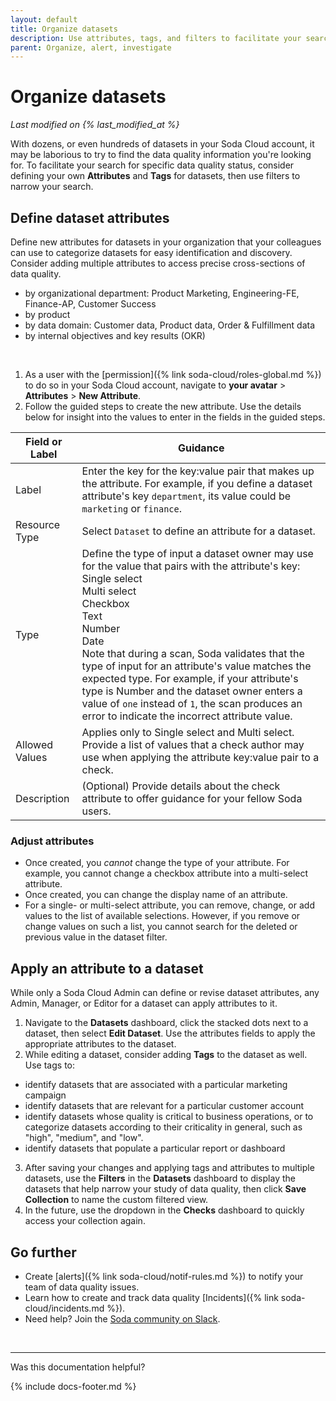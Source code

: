 ```yaml
---
layout: default
title: Organize datasets
description: Use attributes, tags, and filters to facilitate your search for the specific data quality status of your datasets.
parent: Organize, alert, investigate
---
```


# Organize datasets 
<!--Linked to UI, access Shlink-->
*Last modified on {% last_modified_at %}*

With dozens, or even hundreds of datasets in your Soda Cloud account, it may be laborious to try to find the data quality information you're looking for. To facilitate your search for specific data quality status, consider defining your own **Attributes** and **Tags** for datasets, then use filters to narrow your search.


## Define dataset attributes

Define new attributes for datasets in your organization that your colleagues can use to categorize datasets for easy identification and discovery. Consider adding multiple attributes to access precise cross-sections of data quality.
* by organizational department: Product Marketing, Engineering-FE, Finance-AP, Customer Success
* by product
* by data domain: Customer data, Product data, Order & Fulfillment data
* by internal objectives and key results (OKR)

<br />

1. As a user with the [permission]({% link soda-cloud/roles-global.md %}) to do so in your Soda Cloud account, navigate to **your avatar** > **Attributes** > **New Attribute**.
2. Follow the guided steps to create the new attribute. Use the details below for insight into the values to enter in the fields in the guided steps. 

| Field or Label  | Guidance |
| -----------------  | ----------- |
| Label | Enter the key for the key:value pair that makes up the attribute. For example, if you define a dataset attribute's key  `department`, its value could be `marketing` or `finance`.  |
| Resource Type |  Select `Dataset` to define an attribute for a dataset. |
| Type | Define the type of input a dataset owner may use for the value that pairs with the attribute's key:<br /> Single select<br /> Multi select<br /> Checkbox<br /> Text<br /> Number<br /> Date<br /> Note that during a scan, Soda validates that the type of input for an attribute's value matches the expected type. For example, if your attribute's type is Number and the dataset owner enters a value of `one` instead of `1`, the scan produces an error to indicate the incorrect attribute value. |
| Allowed Values | Applies only to Single select and Multi select. Provide a list of values that a check author may use when applying the attribute key:value pair to a check. |
| Description | (Optional) Provide details about the check attribute to offer guidance for your fellow Soda users. |

### Adjust attributes

* Once created, you *cannot* change the type of your attribute. For example, you cannot change a checkbox attribute into a multi-select attribute.
* Once created, you can change the display name of an attribute.
* For a single- or multi-select attribute, you can remove, change, or add values to the list of available selections. However, if you remove or change values on such a list, you cannot search for the deleted or previous value in the dataset filter. 

## Apply an attribute to a dataset

While only a Soda Cloud Admin can define or revise dataset attributes, any Admin, Manager, or Editor for a dataset can apply attributes to it.

1. Navigate to the **Datasets** dashboard, click the stacked dots next to a dataset, then select **Edit Dataset**. Use the attributes fields to apply the appropriate attributes to the dataset. 
2. While editing a dataset, consider adding **Tags** to the dataset as well. Use tags to:
* identify datasets that are associated with a particular marketing campaign
* identify datasets that are relevant for a particular customer account
* identify datasets whose quality is critical to business operations, or to categorize datasets according to their criticality in general, such as "high", "medium", and "low".
* identify datasets that populate a particular report or dashboard 
3. After saving your changes and applying tags and attributes to multiple datasets, use the **Filters** in the **Datasets** dashboard to display the datasets that help narrow your study of data quality, then click **Save Collection** to name the custom filtered view.
4. In the future, use the dropdown in the **Checks** dashboard to quickly access your collection again.


## Go further

* Create [alerts]({% link soda-cloud/notif-rules.md %}) to notify your team of data quality issues.
* Learn how to create and track data quality [Incidents]({% link soda-cloud/incidents.md %}).
* Need help? Join the <a href="https://community.soda.io/slack" target="_blank"> Soda community on Slack</a>.
<br />

---

Was this documentation helpful?

<!-- LikeBtn.com BEGIN -->
<span class="likebtn-wrapper" data-theme="tick" data-i18n_like="Yes" data-ef_voting="grow" data-show_dislike_label="true" data-counter_zero_show="true" data-i18n_dislike="No"></span>
<script>(function(d,e,s){if(d.getElementById("likebtn_wjs"))return;a=d.createElement(e);m=d.getElementsByTagName(e)[0];a.async=1;a.id="likebtn_wjs";a.src=s;m.parentNode.insertBefore(a, m)})(document,"script","//w.likebtn.com/js/w/widget.js");</script>
<!-- LikeBtn.com END -->

{% include docs-footer.md %}